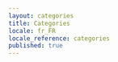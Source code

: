 ```yaml
---
layout: categories
title: Categories
locale: fr_FR
locale_reference: categories
published: true
---
```

